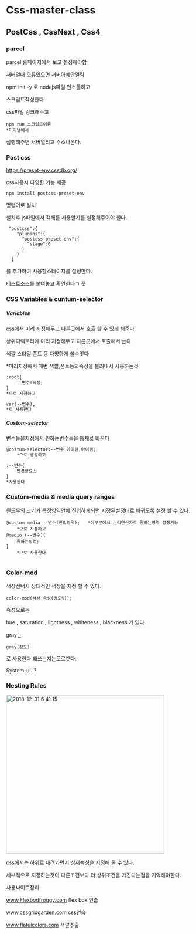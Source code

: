 # Css-master-class

## PostCss , CssNext , Css4



### parcel

parcel 홈페이지에서 보고 설정해야함



서버열때 오류있으면 서버아예안열림

npm init -y    로 nodejs파일 인스톨하고

스크립트작성한다

css파일 링크해주고

~~~
npm run 스크립트이름
*터미널에서
~~~

실행해주면 서버열리고 주소나온다.



### Post css

https://preset-env.cssdb.org/

css사용시 다양한 기능 제공

~~~
npm install postcss-preset-env
~~~

명령어로 설치

설치후 js파일에서 객체를 사용할지를 설정해주어야 한다.

~~~
 "postcss":{
    "plugins":{
      "postcss-preset-env":{
        "stage":0
      }
    }
  }
~~~

를 추가하여 사용할스테이지를 설정한다.



테스트소스를 붙여놓고 확인한다ㄱ 끗



### CSS Variables & cuntum-selector

##### Variables

css에서 미리 지정해두고 다른곳에서 호출 할 수 있게 해준다.

상위디렉토리에 미리 지정해두고 다른곳에서 호출해서 쓴다

색깔 스타일 폰트 등 다양하게 쓸수잇다

*미리지정해서 매번 색깔,폰트등의속성을 불러내서 사용하는것

~~~html
:root{
    --변수:속성;
}
*으로 지정하고

var(--변수);
*로 사용한다
~~~

##### Custom-selector

변수들을지정해서 원하는변수들을 통채로 바꾼다

~~~html
@costum-selector:--변수 아이템,아이템;
	*으로 생성하고

:--변수{
    변경할요소
}
*사용한다
~~~



### Custom-media & media query ranges

윈도우의 크기가 특정영역안에 진입하게되면 지정된설정대로 바뀌도록 설정 할 수 있다.

~~~
@custom-media --변수(진입영역);   *이부분에서 논리연산자로 원하는영역 설정가능
	*으로 지정하고
@medio (--변수){
    원하는설정;
}
	*으로 사용한다
	
~~~



### Color-mod

색상선택시 상대적인 색상을 지정 할 수 있다.

~~~
color-mod(색상 속성(정도%));

~~~

속성으로는 

hue , saturation , lightness , whiteness , blackness 가 있다.



gray는

~~~
gray(정도)
~~~

로 사용한다 왜쓰는지는모르겟다.



System-ui.   ?



### Nesting Rules

<img width="432" alt="2018-12-31 6 41 15" src="https://user-images.githubusercontent.com/46123567/50551614-2036d380-0cc7-11e9-8d92-002f65ed1962.png">



css에서는 하위로 내려가면서 상세속성을 지정해 줄 수 있다.

세부적으로 지정하는것이 다른조건보다 더 상위조건을 가진다는점을 기억해야한다.







사용싸이트정리

www.Flexbodfroggy.com flex box 연습

www.cssgridgarden.com css연습

www.flatuicolors.com 색깔추출

